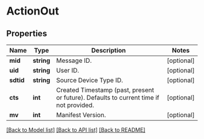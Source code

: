 # ActionOut

## Properties
Name | Type | Description | Notes
------------ | ------------- | ------------- | -------------
**mid** | **string** | Message ID. | [optional] 
**uid** | **string** | User ID. | [optional] 
**sdtid** | **string** | Source Device Type ID. | [optional] 
**cts** | **int** | Created Timestamp (past, present or future). Defaults to current time if not provided. | [optional] 
**mv** | **int** | Manifest Version. | [optional] 

[[Back to Model list]](../README.md#documentation-for-models) [[Back to API list]](../README.md#documentation-for-api-endpoints) [[Back to README]](../README.md)


